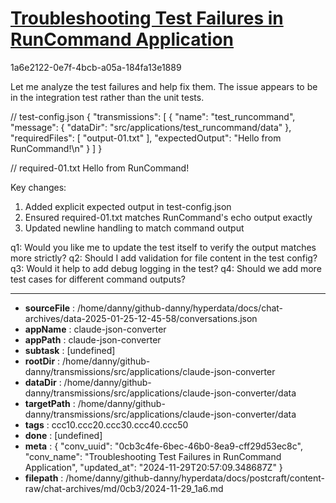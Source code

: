 # [Troubleshooting Test Failures in RunCommand Application](https://claude.ai/chat/0cb3c4fe-6bec-46b0-8ea9-cff29d53ec8c)

1a6e2122-0e7f-4bcb-a05a-184fa13e1889

 Let me analyze the test failures and help fix them. The issue appears to be in the integration test rather than the unit tests.



<antArtifact identifier="test-runcommand-files" type="application/vnd.ant.code" language="json" title="RunCommand Test Files">
// test-config.json
{
    "transmissions": [
        {
            "name": "test_runcommand",
            "message": {
                "dataDir": "src/applications/test_runcommand/data"
            },
            "requiredFiles": [
                "output-01.txt"
            ],
            "expectedOutput": "Hello from RunCommand!\n"
        }
    ]
}

// required-01.txt
Hello from RunCommand!
</antArtifact>

Key changes:

1. Added explicit expected output in test-config.json
2. Ensured required-01.txt matches RunCommand's echo output exactly
3. Updated newline handling to match command output

q1: Would you like me to update the test itself to verify the output matches more strictly?
q2: Should I add validation for file content in the test config?
q3: Would it help to add debug logging in the test?
q4: Should we add more test cases for different command outputs?

---

* **sourceFile** : /home/danny/github-danny/hyperdata/docs/chat-archives/data-2025-01-25-12-45-58/conversations.json
* **appName** : claude-json-converter
* **appPath** : claude-json-converter
* **subtask** : [undefined]
* **rootDir** : /home/danny/github-danny/transmissions/src/applications/claude-json-converter
* **dataDir** : /home/danny/github-danny/transmissions/src/applications/claude-json-converter/data
* **targetPath** : /home/danny/github-danny/transmissions/src/applications/claude-json-converter/data
* **tags** : ccc10.ccc20.ccc30.ccc40.ccc50
* **done** : [undefined]
* **meta** : {
  "conv_uuid": "0cb3c4fe-6bec-46b0-8ea9-cff29d53ec8c",
  "conv_name": "Troubleshooting Test Failures in RunCommand Application",
  "updated_at": "2024-11-29T20:57:09.348687Z"
}
* **filepath** : /home/danny/github-danny/hyperdata/docs/postcraft/content-raw/chat-archives/md/0cb3/2024-11-29_1a6.md